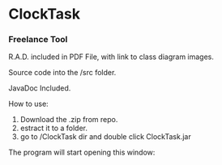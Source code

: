 # ClockTask
### Freelance Tool

R.A.D. included in PDF File, with link to class diagram images.

Source code into the /src folder.

JavaDoc Included.



How to use:

1) Download the .zip from repo.
2) estract it to a folder.
3) go to /ClockTask dir and double click ClockTask.jar

The program will start opening this window:
